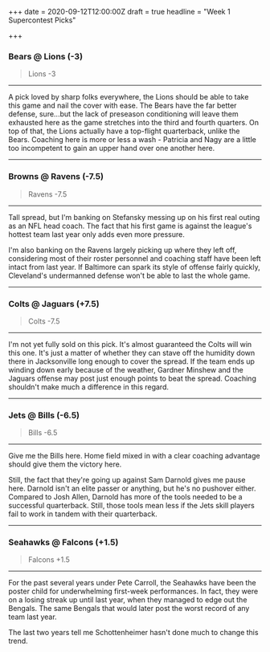 +++
date = 2020-09-12T12:00:00Z
draft = true
headline = "Week 1 Supercontest Picks"

+++
### Bears @ Lions (-3)

> Lions -3

***

A pick loved by sharp folks everywhere, the Lions should be able to take this game and nail the cover with ease.  The Bears have the far better defense, sure...but the lack of preseason conditioning will leave them exhausted here as the game stretches into the third and fourth quarters. On top of that, the Lions actually have a top-flight quarterback, unlike the Bears. Coaching here is more or less a wash - Patricia and Nagy are a little too incompetent to gain an upper hand over one another here.

***

### Browns @ Ravens (-7.5)

> Ravens -7.5

***

Tall spread, but I'm banking on Stefansky messing up on his first real outing as an NFL head coach. The fact that his first game is against the league's hottest team last year only adds even more pressure.

I'm also banking on the Ravens largely picking up where they left off, considering most of their roster personnel and coaching staff have been left intact from last year. If Baltimore can spark its style of offense fairly quickly, Cleveland's undermanned defense won't be able to last the whole game.

***

### Colts @ Jaguars (+7.5)

> Colts -7.5

***

I'm not yet fully sold on this pick. It's almost guaranteed the Colts will win this one. It's just a matter of whether they can stave off the humidity down there in Jacksonville long enough to cover the spread. If the team ends up winding down early because of the weather, Gardner Minshew and the Jaguars offense may post just enough points to beat the spread. Coaching shouldn't make much a difference in this regard.

***

### Jets @ Bills (-6.5)

> Bills -6.5

***

Give me the Bills here. Home field mixed in with a clear coaching advantage should give them the victory here.

Still, the fact that they're going up against Sam Darnold gives me pause here. Darnold isn't an elite passer or anything, but he's no pushover either. Compared to Josh Allen, Darnold has more of the tools needed to be a successful quarterback. Still, those tools mean less if the Jets skill players fail to work in tandem with their quarterback.

***

### Seahawks @ Falcons (+1.5)

> Falcons +1.5

***

For the past several years under Pete Carroll, the Seahawks have been the poster child for underwhelming first-week performances. In fact, they were on a losing streak up until last year, when they managed to edge out the Bengals. The same Bengals that would later post the worst record of any team last year.

The last two years tell me Schottenheimer hasn't done much to change this trend.   